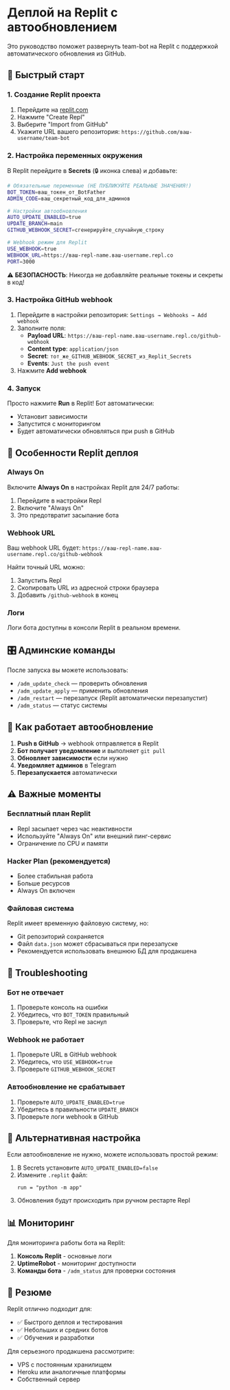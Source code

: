 # Деплой на Replit с автообновлением

Это руководство поможет развернуть team-bot на Replit с поддержкой автоматического обновления из GitHub.

## 🚀 Быстрый старт

### 1. Создание Replit проекта

1. Перейдите на [replit.com](https://replit.com)
2. Нажмите "Create Repl"
3. Выберите "Import from GitHub"
4. Укажите URL вашего репозитория: `https://github.com/ваш-username/team-bot`

### 2. Настройка переменных окружения

В Replit перейдите в **Secrets** (🔒 иконка слева) и добавьте:

```bash
# Обязательные переменные (НЕ ПУБЛИКУЙТЕ РЕАЛЬНЫЕ ЗНАЧЕНИЯ!)
BOT_TOKEN=ваш_токен_от_BotFather
ADMIN_CODE=ваш_секретный_код_для_админов

# Настройки автообновления
AUTO_UPDATE_ENABLED=true
UPDATE_BRANCH=main
GITHUB_WEBHOOK_SECRET=сгенерируйте_случайную_строку

# Webhook режим для Replit
USE_WEBHOOK=true
WEBHOOK_URL=https://ваш-repl-name.ваш-username.repl.co
PORT=3000
```

⚠️ **БЕЗОПАСНОСТЬ**: Никогда не добавляйте реальные токены и секреты в код!

### 3. Настройка GitHub webhook

1. Перейдите в настройки репозитория: `Settings → Webhooks → Add webhook`
2. Заполните поля:
   - **Payload URL**: `https://ваш-repl-name.ваш-username.repl.co/github-webhook`
   - **Content type**: `application/json`
   - **Secret**: `тот_же_GITHUB_WEBHOOK_SECRET_из_Replit_Secrets`
   - **Events**: `Just the push event`
3. Нажмите **Add webhook**

### 4. Запуск

Просто нажмите **Run** в Replit! Бот автоматически:
- Установит зависимости
- Запустится с мониторингом
- Будет автоматически обновляться при push в GitHub

## 🔧 Особенности Replit деплоя

### Always On
Включите **Always On** в настройках Replit для 24/7 работы:
1. Перейдите в настройки Repl
2. Включите "Always On"
3. Это предотвратит засыпание бота

### Webhook URL
Ваш webhook URL будет: `https://ваш-repl-name.ваш-username.repl.co/github-webhook`

Найти точный URL можно:
1. Запустить Repl
2. Скопировать URL из адресной строки браузера
3. Добавить `/github-webhook` в конец

### Логи
Логи бота доступны в консоли Replit в реальном времени.

## 🎛️ Админские команды

После запуска вы можете использовать:

- `/adm_update_check` — проверить обновления
- `/adm_update_apply` — применить обновления
- `/adm_restart` — перезапуск (Replit автоматически перезапустит)
- `/adm_status` — статус системы

## 🔄 Как работает автообновление

1. **Push в GitHub** → webhook отправляется в Replit
2. **Бот получает уведомление** и выполняет `git pull`
3. **Обновляет зависимости** если нужно
4. **Уведомляет админов** в Telegram
5. **Перезапускается** автоматически

## ⚠️ Важные моменты

### Бесплатный план Replit
- Repl засыпает через час неактивности
- Используйте "Always On" или внешний пинг-сервис
- Ограничение по CPU и памяти

### Hacker Plan (рекомендуется)
- Более стабильная работа
- Больше ресурсов
- Always On включен

### Файловая система
Replit имеет временную файловую систему, но:
- Git репозиторий сохраняется
- Файл `data.json` может сбрасываться при перезапуске
- Рекомендуется использовать внешнюю БД для продакшена

## 🐛 Troubleshooting

### Бот не отвечает
1. Проверьте консоль на ошибки
2. Убедитесь, что `BOT_TOKEN` правильный
3. Проверьте, что Repl не заснул

### Webhook не работает
1. Проверьте URL в GitHub webhook
2. Убедитесь, что `USE_WEBHOOK=true`
3. Проверьте `GITHUB_WEBHOOK_SECRET`

### Автообновление не срабатывает
1. Проверьте `AUTO_UPDATE_ENABLED=true`
2. Убедитесь в правильности `UPDATE_BRANCH`
3. Проверьте логи webhook в GitHub

## 🔧 Альтернативная настройка

Если автообновление не нужно, можете использовать простой режим:

1. В Secrets установите `AUTO_UPDATE_ENABLED=false`
2. Измените `.replit` файл:
   ```
   run = "python -m app"
   ```
3. Обновления будут происходить при ручном рестарте Repl

## 📊 Мониторинг

Для мониторинга работы бота на Replit:

1. **Консоль Replit** - основные логи
2. **UptimeRobot** - мониторинг доступности
3. **Команды бота** - `/adm_status` для проверки состояния

## 🎯 Резюме

Replit отлично подходит для:
- ✅ Быстрого деплоя и тестирования
- ✅ Небольших и средних ботов
- ✅ Обучения и разработки

Для серьезного продакшена рассмотрите:
- VPS с постоянным хранилищем
- Heroku или аналогичные платформы
- Собственный сервер

